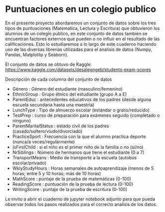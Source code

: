 # Puntuaciones en un colegio publico

En el presente proyecto abordaremos un conjunto de datos sobre los tres tipos de puntuaciones (Matematica, Lectura y Escritura) que obtuvieron los alumnos de un colegio publico, en este conjunto de datos tambien se encuentran factores externos que pueden o no influir en el resultado de las calificaciones. Esto lo estudiaremos a lo largo de este cuaderno haciendo uso de las diversas librerias utilizadas para el analisis de datos (Numpy, Pandas, Matplotlip y Seaborn).

El conjunto de datos se obtuvo de Kaggle: https://www.kaggle.com/datasets/desalegngeb/students-exam-scores

Descripción de cada columna del conjunto de datos

- Género : Género del estudiante (masculino/femenino)
- EthnicGroup : Grupo étnico del estudiante (grupo A a E)
- ParentEduc : antecedentes educativos de los padres (desde alguna escuela secundaria hasta una maestría)
- LunchType : Tipo de almuerzo escolar (estándar o gratis/reducido)
- TestPrep : curso de preparación para exámenes seguido (completado o ninguno)
- ParentMaritalStatus : estado civil de los padres (casado/soltero/viudo/divorciado)
- PracticeSport : Frecuencia con la que el alumno practica deporte (nunca/a veces/regularmente)
- IsFirstChild : si el niño es el primer niño de la familia o no (sí/no)
- NrSiblings : Número de hermanos que tiene el estudiante (0 a 7)
- TransportMeans : Medio de transporte a la escuela (autobús escolar/privado)
- WklyStudyHours : Horas semanales de autoaprendizaje (menos de 5 horas; entre 5 y 10 horas; más de 10 horas)
- MathScore : puntaje de la prueba de matemáticas (0-100)
- ReadingScore : puntuación de la prueba de lectura (0-100)
- WritingScore : puntaje de la prueba de escritura (0-100)

Le invito a abrir el cuaderno de jupyter notebook adjunto para que pueda observar todos los pasos realizados para el correcto analisis de los datos.
